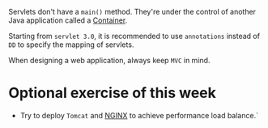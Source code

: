 Servlets don't have a `main()` method. They're under the control of another Java application called a [Container](https://en.wikipedia.org/wiki/Web_container).

Starting from `servlet 3.0`, it is recommended to use `annotations` instead of `DD` to specify the mapping of servlets.

When designing a web application, always keep `MVC` in mind.

# Optional exercise of this week
- Try to deploy `Tomcat` and [NGINX](https://www.nginx.com/) to achieve performance load balance.`
